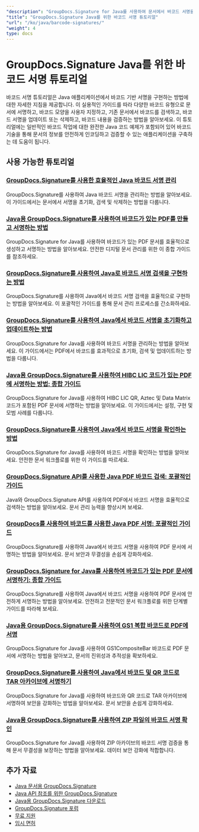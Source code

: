 ```yaml
---
"description": "GroupDocs.Signature for Java를 사용하여 문서에서 바코드 서명을 추가, 검색, 검증 및 관리하는 방법에 대한 단계별 자습서입니다."
"title": "GroupDocs.Signature Java를 위한 바코드 서명 튜토리얼"
"url": "/ko/java/barcode-signatures/"
"weight": 4
type: docs
---
```

# GroupDocs.Signature Java를 위한 바코드 서명 튜토리얼

바코드 서명 튜토리얼은 Java 애플리케이션에서 바코드 기반 서명을 구현하는 방법에 대한 자세한 지침을 제공합니다. 이 실용적인 가이드를 따라 다양한 바코드 유형으로 문서에 서명하고, 바코드 모양을 사용자 지정하고, 기존 문서에서 바코드를 검색하고, 바코드 서명을 업데이트 또는 삭제하고, 바코드 내용을 검증하는 방법을 알아보세요. 이 튜토리얼에는 일반적인 바코드 작업에 대한 완전한 Java 코드 예제가 포함되어 있어 바코드 기술을 통해 문서의 정보를 안전하게 인코딩하고 검증할 수 있는 애플리케이션을 구축하는 데 도움이 됩니다.

## 사용 가능한 튜토리얼

### [GroupDocs.Signature를 사용한 효율적인 Java 바코드 서명 관리](./java-barcode-signature-management-groupdocs-signature/)
GroupDocs.Signature를 사용하여 Java 바코드 서명을 관리하는 방법을 알아보세요. 이 가이드에서는 문서에서 서명을 초기화, 검색 및 삭제하는 방법을 다룹니다.

### [Java용 GroupDocs.Signature를 사용하여 바코드가 있는 PDF를 만들고 서명하는 방법](./create-sign-pdfs-groupdocs-barcode-java/)
GroupDocs.Signature for Java를 사용하여 바코드가 있는 PDF 문서를 효율적으로 생성하고 서명하는 방법을 알아보세요. 안전한 디지털 문서 관리를 위한 이 종합 가이드를 참조하세요.

### [GroupDocs.Signature를 사용하여 Java로 바코드 서명 검색을 구현하는 방법](./implement-barcode-signature-search-groupdocs-signature-java/)
GroupDocs.Signature를 사용하여 Java에서 바코드 서명 검색을 효율적으로 구현하는 방법을 알아보세요. 이 포괄적인 가이드를 통해 문서 관리 프로세스를 간소화하세요.

### [GroupDocs.Signature를 사용하여 Java에서 바코드 서명을 초기화하고 업데이트하는 방법](./java-groupdocs-signature-barcode-initialize-update/)
GroupDocs.Signature for Java를 사용하여 바코드 서명을 관리하는 방법을 알아보세요. 이 가이드에서는 PDF에서 바코드를 효과적으로 초기화, 검색 및 업데이트하는 방법을 다룹니다.

### [Java용 GroupDocs.Signature를 사용하여 HIBC LIC 코드가 있는 PDF에 서명하는 방법: 종합 가이드](./sign-pdfs-hibc-lic-codes-groupdocs-java/)
GroupDocs.Signature for Java를 사용하여 HIBC LIC QR, Aztec 및 Data Matrix 코드가 포함된 PDF 문서에 서명하는 방법을 알아보세요. 이 가이드에서는 설정, 구현 및 모범 사례를 다룹니다.

### [GroupDocs.Signature를 사용하여 Java에서 바코드 서명을 확인하는 방법](./verify-barcode-signatures-groupdocs-signature-java/)
GroupDocs.Signature for Java를 사용하여 바코드 서명을 확인하는 방법을 알아보세요. 안전한 문서 워크플로를 위한 이 가이드를 따르세요.

### [GroupDocs.Signature API를 사용한 Java PDF 바코드 검색: 포괄적인 가이드](./java-pdf-barcode-search-groupdocs-signature-api/)
Java와 GroupDocs.Signature API를 사용하여 PDF에서 바코드 서명을 효율적으로 검색하는 방법을 알아보세요. 문서 관리 능력을 향상시켜 보세요.

### [GroupDocs를 사용하여 바코드를 사용한 Java PDF 서명: 포괄적인 가이드](./java-pdf-signing-barcode-groupdocs/)
GroupDocs.Signature를 사용하여 Java에서 바코드 서명을 사용하여 PDF 문서에 서명하는 방법을 알아보세요. 문서 보안과 무결성을 손쉽게 강화하세요.

### [GroupDocs.Signature for Java를 사용하여 바코드가 있는 PDF 문서에 서명하기: 종합 가이드](./sign-pdf-barcode-groupdocs-signature-java/)
GroupDocs.Signature를 사용하여 Java에서 바코드 서명을 사용하여 PDF 문서에 안전하게 서명하는 방법을 알아보세요. 안전하고 전문적인 문서 워크플로를 위한 단계별 가이드를 따라해 보세요.

### [Java용 GroupDocs.Signature를 사용하여 GS1 복합 바코드로 PDF에 서명](./sign-pdf-gs1compositebar-barcode-groupdocs-signature-java/)
GroupDocs.Signature for Java를 사용하여 GS1CompositeBar 바코드로 PDF 문서에 서명하는 방법을 알아보고, 문서의 진위성과 추적성을 확보하세요.

### [GroupDocs.Signature를 사용하여 Java에서 바코드 및 QR 코드로 TAR 아카이브에 서명하기](./sign-tar-archives-barcode-qr-code-java/)
GroupDocs.Signature for Java를 사용하여 바코드와 QR 코드로 TAR 아카이브에 서명하여 보안을 강화하는 방법을 알아보세요. 문서 보안을 손쉽게 강화하세요.

### [Java용 GroupDocs.Signature를 사용하여 ZIP 파일의 바코드 서명 확인](./verify-barcode-signatures-zip-groupdocs-signature-java/)
GroupDocs.Signature for Java를 사용하여 ZIP 아카이브의 바코드 서명 검증을 통해 문서 무결성을 보장하는 방법을 알아보세요. 데이터 보안 강화에 적합합니다.

## 추가 자료

- [Java 문서용 GroupDocs.Signature](https://docs.groupdocs.com/signature/java/)
- [Java API 참조를 위한 GroupDocs.Signature](https://reference.groupdocs.com/signature/java/)
- [Java용 GroupDocs.Signature 다운로드](https://releases.groupdocs.com/signature/java/)
- [GroupDocs.Signature 포럼](https://forum.groupdocs.com/c/signature)
- [무료 지원](https://forum.groupdocs.com/)
- [임시 면허](https://purchase.groupdocs.com/temporary-license/)